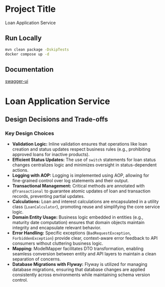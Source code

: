 
# Project Title
Loan Application Service


## Run Locally

```bash
mvn clean package -DskipTests
docker compose up -d 
```


## Documentation

[swagger-ui](http://localhost:8083/swagger-ui/index.html)



# Loan Application Service

## Design Decisions and Trade-offs

### Key Design Choices

- **Validation Logic:** Inline validation ensures that operations like loan creation and status updates respect business rules (e.g., prohibiting approved loans for inactive products).
- **Efficient Status Updates:** The use of `switch` statements for loan status changes centralizes logic and minimizes oversight in status-dependent actions.
- **Logging with AOP:** Logging is implemented using AOP, allowing for fine-grained control over log statements and their output.
- **Transactional Management:** Critical methods are annotated with `@Transactional` to guarantee atomic updates of loan and transaction records, preventing partial updates.
- **Calculations:** Loan and interest calculations are encapsulated in a utility class (`LoanCalculator`), promoting reuse and simplifying the core service logic.
- **Domain Entity Usage:** Business logic embedded in entities (e.g., maturity date computation) ensures that domain objects maintain integrity and encapsulate relevant behavior.
- **Error Handling:** Specific exceptions (`BadRequestException`, `ForbiddenException`) provide clear, context-aware error feedback to API consumers without cluttering business logic.
- **Mapping:** ModelMapper facilitates DTO transformation, enabling seamless conversion between entity and API layers to maintain a clean separation of concerns.
- **Database Migrations with Flyway:** Flyway is utilized for managing database migrations, ensuring that database changes are applied consistently across environments while maintaining schema version control.
